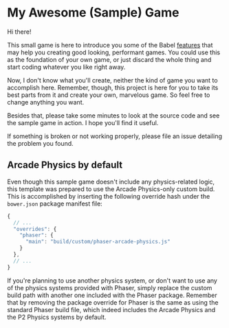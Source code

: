 My Awesome (Sample) Game
===============================================================================

Hi there!

This small game is here to introduce you some of the Babel [features][feat]
that may help you creating good looking, performant games. You could use this
as the foundation of your own game, or just discard the whole thing and start
coding whatever you like right away.

Now, I don't know what you'll create, neither the kind of game you want to
accomplish here. Remember, though, this project is here for you to take its
best parts from it and create your own, marvelous game. So feel free to change
anything you want.

Besides that, please take some minutes to look at the source code and see the
sample game in action. I hope you'll find it useful.

If something is broken or not working properly, please file an issue detailing
the problem you found.


Arcade Physics by default
-------------------------------------------------------------------------------

Even though this sample game doesn't include any physics-related logic, this
template was prepared to use the Arcade Physics-only custom build. This is
accomplished by inserting the following override hash under the `bower.json`
package manifest file:

```js
{
  // ...
  "overrides": {
    "phaser": {
      "main": "build/custom/phaser-arcade-physics.js"
    }
  },
  // ...
}
```

If you're planning to use another physics system, or don't want to use any of
the physics systems provided with Phaser, simply replace the custom build path
with another one included with the Phaser package. Remember that by removing
the package override for Phaser is the same as using the standard Phaser build
file, which indeed includes the Arcade Physics and the P2 Physics systems by
default.


<!--  --------------------------------------------------------------------- -->

[feat]: http://babeljs.io/docs/learn-es6/
